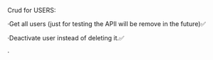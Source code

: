 Crud for USERS:

·Get all users (just for testing the APIl will be remove in the future)✅

·Deactivate user instead of deleting it.✅

·


